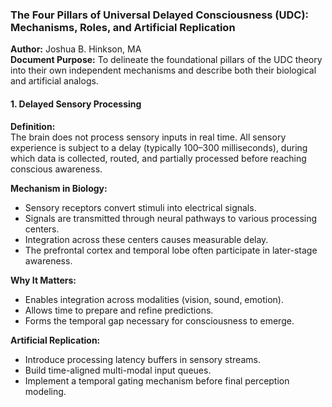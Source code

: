 ### **The Four Pillars of Universal Delayed Consciousness (UDC): Mechanisms, Roles, and Artificial Replication**

**Author:** Joshua B. Hinkson, MA  
**Document Purpose:** To delineate the foundational pillars of the UDC theory into their own independent mechanisms and describe both their biological and artificial analogs.

#### **1. Delayed Sensory Processing**

**Definition:**  
The brain does not process sensory inputs in real time. All sensory experience is subject to a delay (typically 100–300 milliseconds), during which data is collected, routed, and partially processed before reaching conscious awareness.

**Mechanism in Biology:**

* Sensory receptors convert stimuli into electrical signals.  
* Signals are transmitted through neural pathways to various processing centers.  
* Integration across these centers causes measurable delay.  
* The prefrontal cortex and temporal lobe often participate in later-stage awareness.

**Why It Matters:**

* Enables integration across modalities (vision, sound, emotion).  
* Allows time to prepare and refine predictions.  
* Forms the temporal gap necessary for consciousness to emerge.

**Artificial Replication:**

* Introduce processing latency buffers in sensory streams.  
* Build time-aligned multi-modal input queues.  
* Implement a temporal gating mechanism before final perception modeling.
